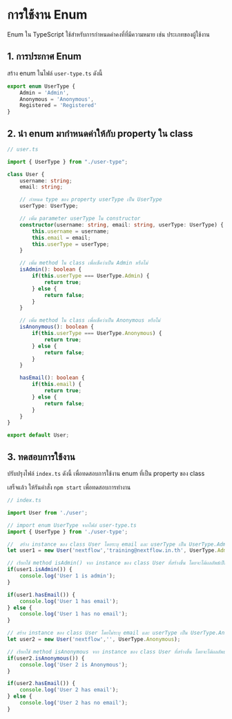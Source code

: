 
# การใช้งาน Enum 

Enum ใน TypeScript ใช้สำหรับการกำหนดค่าคงที่ที่มีความหมาย เช่น ประเภทของผู้ใช้งาน

## 1. การประกาศ Enum

สร้าง enum ในไฟล์ `user-type.ts` ดังนี้


```ts
export enum UserType {
    Admin = 'Admin',
    Anonymous = 'Anonymous',
    Registered = 'Registered'
}
```

## 2. นำ enum มากำหนดค่าให้กับ property ใน class

```ts
// user.ts

import { UserType } from "./user-type";

class User {
    username: string;
    email: string;

    // กำหนด type ของ property userType เป็น UserType
    userType: UserType;

    // เพิ่ม parameter userType ใน constructor
    constructor(username: string, email: string, userType: UserType) {
        this.username = username;
        this.email = email;
        this.userType = userType;
    }

    // เพิ่ม method ใน class เพื่อเช็คว่าเป็น Admin หรือไม่
    isAdmin(): boolean {
        if(this.userType === UserType.Admin) {
            return true;
        } else {
            return false;
        }
    }

    // เพิ่ม method ใน class เพื่อเช็คว่าเป็น Anonymous หรือไม่
    isAnonymous(): boolean {
        if(this.userType === UserType.Anonymous) {
            return true;
        } else {
            return false;
        }
    }

    hasEmail(): boolean {
        if(this.email) {
            return true;
        } else {
            return false;
        }
    }
}

export default User;
```

## 3. ทดสอบการใช้งาน

ปรับปรุงไฟล์ `index.ts` ดังนี้ เพื่อทดสอบการใช้งาน enum ที่เป็น property ของ class

เสร็จแล้ว ให้รันคำสั่ง `npm start` เพื่อทดสอบการทำงาน

```ts
// index.ts

import User from './user';

// import enum UserType จากไฟล์ user-type.ts
import { UserType } from './user-type';

//  สร้าง instance ของ class User โดยระบุ email และ userType เป็น UserType.Admin
let user1 = new User('nextflow','training@nextflow.in.th', UserType.Admin);

// เรียกใช้ method isAdmin() จาก instance ของ class User ที่สร้างขึ้น โดยจะได้ผลลัพธ์เป็น true
if(user1.isAdmin()) {
    console.log('User 1 is admin');
}

if(user1.hasEmail()) {
    console.log('User 1 has email');
} else {
    console.log('User 1 has no email');
}

// สร้าง instance ของ class User โดยไม่ระบุ email และ userType เป็น UserType.Anonymous
let user2 = new User('nextflow','', UserType.Anonymous);

// เรียกใช้ method isAnonymous จาก instance ของ class User ที่สร้างขึ้น โดยจะได้ผลลัพธ์เป็น false
if(user2.isAnonymous()) {
    console.log('User 2 is Anonymous');
}

if(user2.hasEmail()) {
    console.log('User 2 has email');
} else {
    console.log('User 2 has no email');
}


```